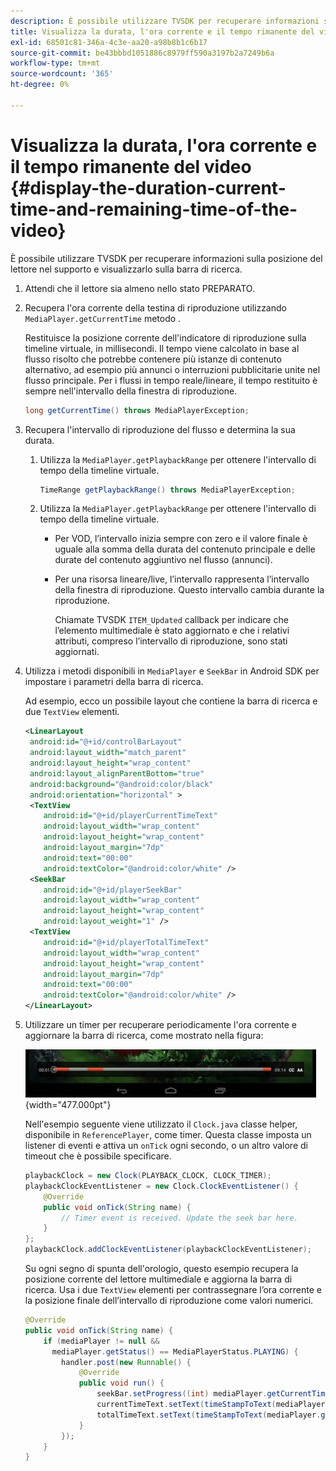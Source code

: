 ```yaml
---
description: È possibile utilizzare TVSDK per recuperare informazioni sulla posizione del lettore nel supporto e visualizzarlo sulla barra di ricerca.
title: Visualizza la durata, l'ora corrente e il tempo rimanente del video
exl-id: 68501c81-346a-4c3e-aa20-a98b8b1c6b17
source-git-commit: be43bbbd1051886c8979ff590a3197b2a7249b6a
workflow-type: tm+mt
source-wordcount: '365'
ht-degree: 0%

---
```


# Visualizza la durata, l&#39;ora corrente e il tempo rimanente del video {#display-the-duration-current-time-and-remaining-time-of-the-video}

È possibile utilizzare TVSDK per recuperare informazioni sulla posizione del lettore nel supporto e visualizzarlo sulla barra di ricerca.

1. Attendi che il lettore sia almeno nello stato PREPARATO.
1. Recupera l&#39;ora corrente della testina di riproduzione utilizzando `MediaPlayer.getCurrentTime` metodo .

   Restituisce la posizione corrente dell&#39;indicatore di riproduzione sulla timeline virtuale, in millisecondi. Il tempo viene calcolato in base al flusso risolto che potrebbe contenere più istanze di contenuto alternativo, ad esempio più annunci o interruzioni pubblicitarie unite nel flusso principale. Per i flussi in tempo reale/lineare, il tempo restituito è sempre nell&#39;intervallo della finestra di riproduzione.

   ```java
   long getCurrentTime() throws MediaPlayerException;
   ```

1. Recupera l&#39;intervallo di riproduzione del flusso e determina la sua durata.
   1. Utilizza la `MediaPlayer.getPlaybackRange` per ottenere l&#39;intervallo di tempo della timeline virtuale.

      ```java
      TimeRange getPlaybackRange() throws MediaPlayerException;
      ```

   1. Utilizza la `MediaPlayer.getPlaybackRange` per ottenere l&#39;intervallo di tempo della timeline virtuale.

      * Per VOD, l’intervallo inizia sempre con zero e il valore finale è uguale alla somma della durata del contenuto principale e delle durate del contenuto aggiuntivo nel flusso (annunci).
      * Per una risorsa lineare/live, l’intervallo rappresenta l’intervallo della finestra di riproduzione. Questo intervallo cambia durante la riproduzione.

         Chiamate TVSDK `ITEM_Updated` callback per indicare che l’elemento multimediale è stato aggiornato e che i relativi attributi, compreso l’intervallo di riproduzione, sono stati aggiornati.

1. Utilizza i metodi disponibili in `MediaPlayer` e `SeekBar` in Android SDK per impostare i parametri della barra di ricerca.

   Ad esempio, ecco un possibile layout che contiene la barra di ricerca e due `TextView` elementi.

   ```xml
   <LinearLayout 
    android:id="@+id/controlBarLayout" 
    android:layout_width="match_parent" 
    android:layout_height="wrap_content" 
    android:layout_alignParentBottom="true" 
    android:background="@android:color/black" 
    android:orientation="horizontal" > 
    <TextView 
       android:id="@+id/playerCurrentTimeText" 
       android:layout_width="wrap_content" 
       android:layout_height="wrap_content" 
       android:layout_margin="7dp" 
       android:text="00:00" 
       android:textColor="@android:color/white" /> 
    <SeekBar 
       android:id="@+id/playerSeekBar" 
       android:layout_width="wrap_content" 
       android:layout_height="wrap_content" 
       android:layout_weight="1" /> 
    <TextView 
       android:id="@+id/playerTotalTimeText" 
       android:layout_width="wrap_content" 
       android:layout_height="wrap_content" 
       android:layout_margin="7dp" 
       android:text="00:00" 
       android:textColor="@android:color/white" /> 
   </LinearLayout>
   ```

1. Utilizzare un timer per recuperare periodicamente l&#39;ora corrente e aggiornare la barra di ricerca, come mostrato nella figura:

   <!--<a id="fig_689CEDDD02094C0C8E91C5195F8EAD3F"></a>-->

   ![](assets/seek-bar.jpg){width="477.000pt"}

   Nell&#39;esempio seguente viene utilizzato il `Clock.java` classe helper, disponibile in `ReferencePlayer`, come timer. Questa classe imposta un listener di eventi e attiva un `onTick` ogni secondo, o un altro valore di timeout che è possibile specificare.

   ```java
   playbackClock = new Clock(PLAYBACK_CLOCK, CLOCK_TIMER); 
   playbackClockEventListener = new Clock.ClockEventListener() { 
       @Override 
       public void onTick(String name) { 
           // Timer event is received. Update the seek bar here. 
       } 
   }; 
   playbackClock.addClockEventListener(playbackClockEventListener);
   ```

   Su ogni segno di spunta dell&#39;orologio, questo esempio recupera la posizione corrente del lettore multimediale e aggiorna la barra di ricerca. Usa i due `TextView` elementi per contrassegnare l’ora corrente e la posizione finale dell’intervallo di riproduzione come valori numerici.

   ```java
   @Override 
   public void onTick(String name) { 
       if (mediaPlayer != null &&  
         mediaPlayer.getStatus() == MediaPlayerStatus.PLAYING) { 
           handler.post(new Runnable() { 
               @Override 
               public void run() { 
                   seekBar.setProgress((int) mediaPlayer.getCurrentTime()); 
                   currentTimeText.setText(timeStampToText(mediaPlayer.getCurrentTime())); 
                   totalTimeText.setText(timeStampToText(mediaPlayer.getPlaybackRange().getEnd())); 
               } 
           }); 
       } 
   } 
   ```
